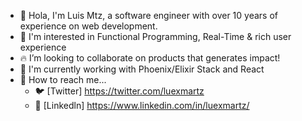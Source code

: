 - 👋 Hola, I'm Luis Mtz, a software engineer with over 10 years of experience on web development.
- 👀 I'm interested in Functional Programming, Real-Time & rich user experience
- 🔥 I’m looking to collaborate on products that generates impact!
- 🌱 I'm currently working with Phoenix/Elixir Stack and React
- 📨 How to reach me...
  - 🐦 [Twitter] https://twitter.com/luexmartz
  - 👤 [Linkedln] https://www.linkedin.com/in/luexmartz/
